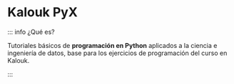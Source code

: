# Kalouk PyX

::: info ¿Qué es?

Tutoriales básicos de **programación en Python** aplicados a la ciencia e ingeniería de datos, base para los ejercicios de programación del curso en Kalouk.

:::
